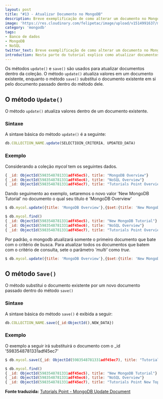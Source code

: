 ```yaml
---
layout: post
title: "#13 - Atualizar Documento no MongoDB"
description: Breve exemplificação de como alterar um documento no MongoDB.
image: 'https://res.cloudinary.com/felipetac/image/upload/v1514991637/mongodb_iqnp0d.png'
category: 'mongodb'
tags:
- Banco de dados
- MongoDB
- NoSQL
twitter_text: Breve exemplificação de como alterar um documento no MongoDB.
introduction: Nesta parte do tutorial explico como atualizar documentos dentro de uma coleção no MongoDB.
---
```

Os métodos ```update()``` e ```save()``` são usados para atualizar documentos dentro da coleção. O método ```update()``` atualiza valores em um documento existente, enquanto o método ```save()``` substitui o documento existente em si pelo documento passado dentro do método dele.

## O método ```Update()```

O método ```update()``` atualiza valores dentro de um documento existente.

### Sintaxe

A sintaxe básica do método ```update()``` é a seguinte:

```js
db.COLLECTION_NAME.update(SELECTIOIN_CRITERIA, UPDATED_DATA)
```

### Exemplo

Considerando a coleção *mycol* tem os seguintes dados.

```js
{ _id: ObjectId(5983548781331adf45ec5), title: "MongoDB Overview"}
{ _id: ObjectId(5983548781331adf45ec6), title: "NoSQL Overview"}
{ _id: ObjectId(5983548781331adf45ec7), title: "Tutorials Point Overview"}
```

Dando seguimento ao exemplo, setaremos o novo valor 'New MongoDB Tutorial' no documento o qual seu título é 'MongoDB Overview'

```js
$ db.mycol.update({title: 'MongoDB Overview'},{$set:{title: 'New MongoDB Tutorial'}})

$ db.mycol.find()
{ _id: ObjectId(5983548781331adf45ec5), title: "New MongoDB Tutorial"}
{ _id: ObjectId(5983548781331adf45ec6), title: "NoSQL Overview"}
{ _id: ObjectId(5983548781331adf45ec7), title: "Tutorials Point Overview"}
```

Por padrão, o mongodb atualizará somente o primeiro documento que bate com o critério de busca. Para atualizar todos os documentos que batem com o critério de consulta, sete o parâmetro *'multi'* como *true*.

```js
$ db.mycol.update({title: 'MongoDB Overview'},{$set:{title: 'New MongoDB Tutorial'}},{multi:true})
```
## O método ```Save()```

O método substitui o documento existente por um novo documento passado dentro do método ```save()```

### Sintaxe

A sintaxe básica do método ```save()``` é exibida a seguir:

```js
db.COLLECTION_NAME.save({_id:ObjectId(),NEW_DATA})
```

### Exemplo

O exemplo a seguir irá substituirá o documento com o _id '5983548781331adf45ec7'

```js
$ db.mycol.save({_id: ObjectId(5983548781331adf45ec7), title: "Tutorials Point New Topic", by: "Tutorials Point"})

$ db.mycol.find()
{ _id: ObjectId(5983548781331adf45ec5), title: "New MongoDB Tutorial"}
{ _id: ObjectId(5983548781331adf45ec6), title: "NoSQL Overview"}
{ _id: ObjectId(5983548781331adf45ec7), title: "Tutorials Point New Topic", by: "Tutorials Point"}
```

**Fonte traduzida:** [Tutorials Point - MongoDB Update Document](w.tutorialspoint.com/mongodb/mongodb_update_document.htm)
